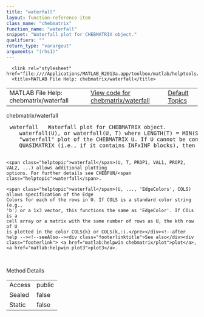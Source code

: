 ```yaml
---
title: "waterfall"
layout: function-reference-item
class_name: "chebmatrix"
function_name: "waterfall"
snippet: "Waterfall plot for CHEBMATRIX object."
qualifiers: ""
return_type: "varargout"
arguments: "(rhs1)"
---
```


<html>
   <head>
      <meta http-equiv="Content-Type" content="text/html; charset=utf-8">
   
      <link rel="stylesheet" href="file:////Applications/MATLAB_R2013a.app/toolbox/matlab/helptools/private/helpwin.css">
      <title>MATLAB File Help: chebmatrix/waterfall</title>
   </head>
   <body>
      <!--Single-page help-->
      <table border="0" cellspacing="0" width="100%">
         <tr class="subheader">
            <td class="headertitle">MATLAB File Help: chebmatrix/waterfall</td>
            <td class="subheader-left"><a href="matlab:edit chebmatrix/waterfall">View code for chebmatrix/waterfall</a></td>
            <td class="subheader-right"><a href="matlab:helpwin">Default Topics</a></td>
         </tr>
      </table>
      <div class="title">chebmatrix/waterfall</div>
      <div class="helptext"><pre><!--helptext --> <span class="helptopic">waterfall</span>   Waterfall plot for CHEBMATRIX object.
    <span class="helptopic">waterfall</span>(U), or <span class="helptopic">waterfall</span>(U, T) where LENGTH(T) = MIN(SIZE(U)), plots a
    "waterfall" plot of the CHEBMATRIX U. If U cannot be converted to a
    QUASIMATRIX (i.e., if it contains INFxINF blocks), then an error is thrown.
 
    <span class="helptopic">waterfall</span>(U, T, PROP1, VAL1, PROP2, VAL2, ...) allows additional plotting
    options. For further details see CHEBFUN/<span class="helptopic">waterfall</span>.
 
    <span class="helptopic">waterfall</span>(U, ..., 'EdgeColors', COLS) allows specification of the Edge
    Colors for each of the rows in U. If COLS is a standard color string (e.g.,
    'b') or a 1x3 vector, this functions the same as 'EdgeColor'. If COLs is a
    cell array or a matrix with the same number of rows as U, the kth row of U
    is plotted in the color COLS{k} or COLS(k,:).</pre></div><!--after help --><!--seeAlso--><div class="footerlinktitle">See also</div><div class="footerlink"> <a href="matlab:helpwin chebmatrix/plot">plot</a>, <a href="matlab:helpwin plot3">plot3</a>.
</div>
      <!--Method-->
      <div class="sectiontitle">Method Details</div>
      <table class="class-details">
         <tr>
            <td class="class-detail-label">Access</td>
            <td>public</td>
         </tr>
         <tr>
            <td class="class-detail-label">Sealed</td>
            <td>false</td>
         </tr>
         <tr>
            <td class="class-detail-label">Static</td>
            <td>false</td>
         </tr>
      </table>
   </body>
</html>
